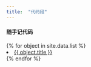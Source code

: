 ```yaml
---
title:  "代码段"
---
```


#### 随手记代码

<dl>
{% for object in site.data.list %}
  <li>
      <a href="{{ object.name }}">{{ object.title }}</a>
  </li>
{% endfor %}
</dl>